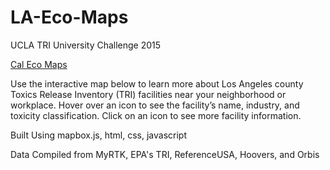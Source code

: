 # LA-Eco-Maps
UCLA TRI University Challenge 2015

<a href = "http://www.environment.ucla.edu/ccep/calecomaps/">Cal Eco Maps<a/>

Use the interactive map below to learn more about Los Angeles county Toxics Release Inventory 
(TRI) facilities near your neighborhood or workplace. Hover over an icon to see the facility’s name, 
industry, and toxicity classification. Click on an icon to see more facility information.

Built Using mapbox.js, html, css, javascript

Data Compiled from MyRTK, EPA's TRI, ReferenceUSA, Hoovers, and Orbis
